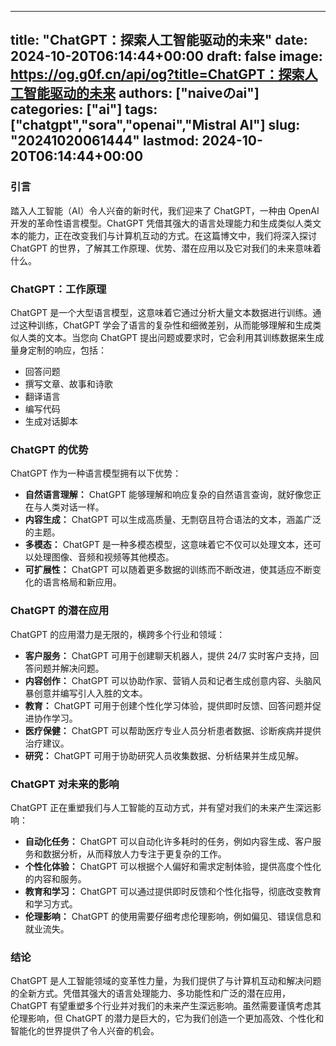 
---
title: "ChatGPT：探索人工智能驱动的未来"
date: 2024-10-20T06:14:44+00:00
draft: false
image: https://og.g0f.cn/api/og?title=ChatGPT：探索人工智能驱动的未来
authors: ["naiveのai"]
categories: ["ai"]
tags: ["chatgpt","sora","openai","Mistral AI"]
slug: "20241020061444"
lastmod: 2024-10-20T06:14:44+00:00
---
### 引言

踏入人工智能（AI）令人兴奋的新时代，我们迎来了 ChatGPT，一种由 OpenAI 开发的革命性语言模型。ChatGPT 凭借其强大的语言处理能力和生成类似人类文本的能力，正在改变我们与计算机互动的方式。在这篇博文中，我们将深入探讨 ChatGPT 的世界，了解其工作原理、优势、潜在应用以及它对我们的未来意味着什么。

### ChatGPT：工作原理

ChatGPT 是一个大型语言模型，这意味着它通过分析大量文本数据进行训练。通过这种训练，ChatGPT 学会了语言的复杂性和细微差别，从而能够理解和生成类似人类的文本。当您向 ChatGPT 提出问题或要求时，它会利用其训练数据来生成量身定制的响应，包括：

- 回答问题
- 撰写文章、故事和诗歌
- 翻译语言
- 编写代码
- 生成对话脚本

### ChatGPT 的优势

ChatGPT 作为一种语言模型拥有以下优势：

- **自然语言理解：** ChatGPT 能够理解和响应复杂的自然语言查询，就好像您正在与人类对话一样。
- **内容生成：** ChatGPT 可以生成高质量、无剽窃且符合语法的文本，涵盖广泛的主题。
- **多模态：** ChatGPT 是一种多模态模型，这意味着它不仅可以处理文本，还可以处理图像、音频和视频等其他模态。
- **可扩展性：** ChatGPT 可以随着更多数据的训练而不断改进，使其适应不断变化的语言格局和新应用。

### ChatGPT 的潜在应用

ChatGPT 的应用潜力是无限的，横跨多个行业和领域：

- **客户服务：** ChatGPT 可用于创建聊天机器人，提供 24/7 实时客户支持，回答问题并解决问题。
- **内容创作：** ChatGPT 可以协助作家、营销人员和记者生成创意内容、头脑风暴创意并编写引人入胜的文本。
- **教育：** ChatGPT 可用于创建个性化学习体验，提供即时反馈、回答问题并促进协作学习。
- **医疗保健：** ChatGPT 可以帮助医疗专业人员分析患者数据、诊断疾病并提供治疗建议。
- **研究：** ChatGPT 可用于协助研究人员收集数据、分析结果并生成见解。

### ChatGPT 对未来的影响

ChatGPT 正在重塑我们与人工智能的互动方式，并有望对我们的未来产生深远影响：

- **自动化任务：** ChatGPT 可以自动化许多耗时的任务，例如内容生成、客户服务和数据分析，从而释放人力专注于更复杂的工作。
- **个性化体验：** ChatGPT 可以根据个人偏好和需求定制体验，提供高度个性化的内容和服务。
- **教育和学习：** ChatGPT 可以通过提供即时反馈和个性化指导，彻底改变教育和学习方式。
- **伦理影响：** ChatGPT 的使用需要仔细考虑伦理影响，例如偏见、错误信息和就业流失。

### 结论

ChatGPT 是人工智能领域的变革性力量，为我们提供了与计算机互动和解决问题的全新方式。凭借其强大的语言处理能力、多功能性和广泛的潜在应用，ChatGPT 有望重塑多个行业并对我们的未来产生深远影响。虽然需要谨慎考虑其伦理影响，但 ChatGPT 的潜力是巨大的，它为我们创造一个更加高效、个性化和智能化的世界提供了令人兴奋的机会。